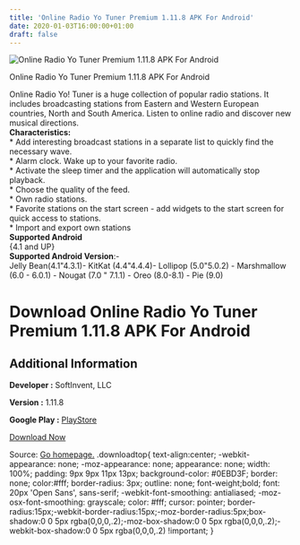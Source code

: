 ```yaml
---
title: 'Online Radio Yo Tuner Premium 1.11.8 APK For Android'
date: 2020-01-03T16:00:00+01:00
draft: false
---
```


![Online Radio Yo Tuner Premium 1.11.8 APK For Android](https://i0.wp.com/apkhome.net/wp-content/uploads/2020/01/Online-Radio-Yo-Tuner-Premium-1.11.8.png "Online Radio Yo Tuner Premium 1.11.8 APK For Android")

  

Online Radio Yo Tuner Premium 1.11.8 APK For Android

Online Radio Yo! Tuner is a huge collection of popular radio stations. It includes broadcasting stations from Eastern and Western European countries, North and South America. Listen to online radio and discover new musical directions.  
**Characteristics:**  
\* Add interesting broadcast stations in a separate list to quickly find the necessary wave.  
\* Alarm clock. Wake up to your favorite radio.  
\* Activate the sleep timer and the application will automatically stop playback.  
\* Choose the quality of the feed.  
\* Own radio stations.  
\* Favorite stations on the start screen - add widgets to the start screen for quick access to stations.  
\* Import and export own stations  
**Supported Android**  
{4.1 and UP}  
**Supported Android Version**:-  
Jelly Bean(4.1"4.3.1)- KitKat (4.4"4.4.4)- Lollipop (5.0"5.0.2) - Marshmallow (6.0 - 6.0.1) - Nougat (7.0 " 7.1.1) - Oreo (8.0-8.1) - Pie (9.0)

Download Online Radio Yo Tuner Premium 1.11.8 APK For Android
=============================================================

Additional Information
----------------------

**Developer :** SoftInvent, LLC

**Version :** 1.11.8

**Google Play :** [PlayStore](https://play.google.com/store/apps/details?id=ru.softinvent.yoradio&hl=en)

  

[Download Now](https://store4app.co/post/online-radio-yo-tuner-premium-1-11-8-apk-for-android_1578061983)

  
Source: [Go homepage.](https://store4app.co/post/online-radio-yo-tuner-premium-1-11-8-apk-for-android_1578061983) .downloadtop{ text-align:center; -webkit-appearance: none; -moz-appearance: none; appearance: none; width: 100%; padding: 9px 9px 11px 13px; background-color: #0EBD3F; border: none; color:#fff; border-radius: 3px; outline: none; font-weight;bold; font: 20px 'Open Sans', sans-serif; -webkit-font-smoothing: antialiased; -moz-osx-font-smoothing: grayscale; color: #fff; cursor: pointer; border-radius:15px;-webkit-border-radius:15px;-moz-border-radius:5px;box-shadow:0 0 5px rgba(0,0,0,.2);-moz-box-shadow:0 0 5px rgba(0,0,0,.2);-webkit-box-shadow:0 0 5px rgba(0,0,0,.2) !important; }